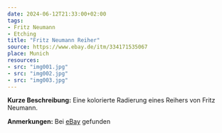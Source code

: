 ```yaml
---
date: 2024-06-12T21:33:00+02:00
tags:
- Fritz Neumann
- Etching
title: "Fritz Neumann Reiher"
source: https://www.ebay.de/itm/334171535067
place: Munich
resources:
- src: "img001.jpg"
- src: "img002.jpg"
- src: "img003.jpg"
---
```


**Kurze Beschreibung:** Eine kolorierte Radierung eines Reihers von Fritz Neumann.

**Anmerkungen:** Bei [eBay](https://www.ebay.de/itm/334171535067) gefunden

